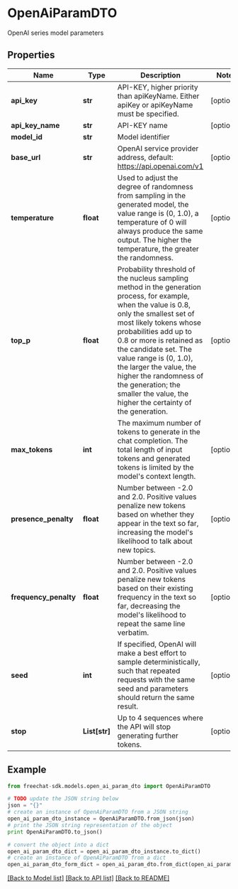 # OpenAiParamDTO

OpenAI series model parameters

## Properties
Name | Type | Description | Notes
------------ | ------------- | ------------- | -------------
**api_key** | **str** | API-KEY, higher priority than apiKeyName. Either apiKey or apiKeyName must be specified. | [optional] 
**api_key_name** | **str** | API-KEY name | [optional] 
**model_id** | **str** | Model identifier | 
**base_url** | **str** | OpenAI service provider address, default: https://api.openai.com/v1 | [optional] 
**temperature** | **float** | Used to adjust the degree of randomness from sampling in the generated model, the value range is (0, 1.0), a temperature of 0 will always produce the same output. The higher the temperature, the greater the randomness. | [optional] 
**top_p** | **float** | Probability threshold of the nucleus sampling method in the generation process, for example, when the value is 0.8, only the smallest set of most likely tokens whose probabilities add up to 0.8 or more is retained as the candidate set. The value range is (0, 1.0), the larger the value, the higher the randomness of the generation; the smaller the value, the higher the certainty of the generation. | [optional] 
**max_tokens** | **int** | The maximum number of tokens to generate in the chat completion. The total length of input tokens and generated tokens is limited by the model&#39;s context length. | [optional] 
**presence_penalty** | **float** | Number between -2.0 and 2.0. Positive values penalize new tokens based on whether they appear in the text so far, increasing the model&#39;s likelihood to talk about new topics. | [optional] 
**frequency_penalty** | **float** | Number between -2.0 and 2.0. Positive values penalize new tokens based on their existing frequency in the text so far, decreasing the model&#39;s likelihood to repeat the same line verbatim. | [optional] 
**seed** | **int** | If specified, OpenAI will make a best effort to sample deterministically, such that repeated requests with the same seed and parameters should return the same result. | [optional] 
**stop** | **List[str]** | Up to 4 sequences where the API will stop generating further tokens. | [optional] 

## Example

```python
from freechat-sdk.models.open_ai_param_dto import OpenAiParamDTO

# TODO update the JSON string below
json = "{}"
# create an instance of OpenAiParamDTO from a JSON string
open_ai_param_dto_instance = OpenAiParamDTO.from_json(json)
# print the JSON string representation of the object
print OpenAiParamDTO.to_json()

# convert the object into a dict
open_ai_param_dto_dict = open_ai_param_dto_instance.to_dict()
# create an instance of OpenAiParamDTO from a dict
open_ai_param_dto_form_dict = open_ai_param_dto.from_dict(open_ai_param_dto_dict)
```
[[Back to Model list]](../README.md#documentation-for-models) [[Back to API list]](../README.md#documentation-for-api-endpoints) [[Back to README]](../README.md)


